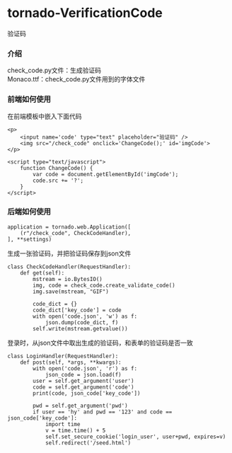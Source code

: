# tornado-VerificationCode
验证码
### 介绍

check_code.py文件：生成验证码   
Monaco.ttf：check_code.py文件用到的字体文件

### 前端如何使用
在前端模板中嵌入下面代码
```
<p>  
	<input name='code' type="text" placeholder="验证码" />  
	<img src="/check_code" onclick='ChangeCode();' id='imgCode'>  
</p>
```


```
<script type="text/javascript">
	function ChangeCode() {
		var code = document.getElementById('imgCode');
		code.src += '?';
	}
</script>
```

### 后端如何使用

```
application = tornado.web.Application([
    (r"/check_code", CheckCodeHandler),
], **settings)
```


生成一张验证码，并把验证码保存到json文件
```
class CheckCodeHandler(RequestHandler):
    def get(self):
        mstream = io.BytesIO()
        img, code = check_code.create_validate_code()
        img.save(mstream, "GIF")

        code_dict = {}
        code_dict['key_code'] = code
        with open('code.json', 'w') as f:
            json.dump(code_dict, f)
        self.write(mstream.getvalue())
```
登录时，从json文件中取出生成的验证码，和表单的验证码是否一致
```
class LoginHandler(RequestHandler):
    def post(self, *args, **kwargs):
        with open('code.json', 'r') as f:
            json_code = json.load(f)
        user = self.get_argument('user')
        code = self.get_argument('code')
        print(code, json_code['key_code'])

        pwd = self.get_argument('pwd')
        if user == 'hy' and pwd == '123' and code == json_code['key_code']:
            import time
            v = time.time() + 5
            self.set_secure_cookie('login_user', user+pwd, expires=v)
            self.redirect('/seed.html')
```